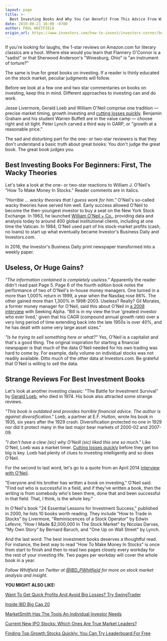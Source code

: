 ```yaml
---
layout: page
title: >-
  Best Investing Books And Why You Can Benefit From This Advice From William O'Neil
date: 2019-08-21 16:00 -0700
author: PAUL WHITFIELD
origin_url: https://www.investors.com/how-to-invest/investors-corner/best-investing-books-stock-market-benefit-advice-william-oneil
---
```





If you're looking for laughs, the 1-star reviews on Amazon.com for literary classics are a hoot. Where else would you learn that Flannery O'Connor is a "sadist" or that Sherwood Anderson's "Winesburg, Ohio" is "an instrument of torture?"




The same is true for great books on investing. If a reader is thinly educated on the stock market, peculiar judgments will follow.


Before we look at a few one and two star commentaries on books on investing, keep this in mind. Different approaches to investing can and do work.


Jesse Livermore, Gerald Loeb and William O'Neil comprise one tradition — precise market timing, growth investing and [cutting losses quickly](https://www.investors.com/how-to-invest/investors-corner/still-the-no-1-rule-for-stock-investors-always-cut-your-losses-short/). Benjamin Graham and his student Warren Buffett are in the value camp — choose right and sit tight. Peter Lynch carved a third way in GARP, or "growth at a reasonable price."


The sad and disturbing part for the one- or two-star reviewers is that they don't understand a basic truth about great books: You don't judge the great book. The great book judges you.


Best Investing Books For Beginners: First, The Wacky Theories
-------------------------------------------------------------


Let's take a look at the one- or two-star reactions to William J. O'Neil's "How To Make Money In Stocks." Reader comments are in italics.


*"Horrible … wacky theories that I guess work for him."* O'Neil's so-called wacky theories have served him well. Early success allowed O'Neil to become the then-youngest investor to buy a seat on the New York Stock Exchange. In 1963, he launched [William O'Neil + Co.](https://www.williamoneil.com/about-us/50-year-heritage/1960/), providing data and analysis today to around 400 global institutional clients, including at one time the Vatican. In 1984, O'Neil used part of his stock-market profits (cash, no loans) to start up what eventually became Investor's Business Daily and Investors.com.


In 2016, the Investor's Business Daily print newspaper transformed into a weekly paper.


Useless, Or Huge Gains?
-----------------------


*"The information contained is completely useless."* Apparently the reader didn't read past Page 5. Page 6 of the fourth edition book notes the performance of two of O'Neil's in-house money managers. One turned in a more than 1,000% return in 1999, a year when the Nasdaq rose 86%. The other gained more than 1,300% in 1998-2003. Useless? Really? Gil Morales, a former money manager for O'Neil, said this about O'Neil in [a 2008 interview](https://seekingalpha.com/article/83581-buffett-lynch-morales-q-and-a-with-gil-morales) with Seeking Alpha. "Bill is in my view the true 'greatest investor who ever lived,' given that his CAGR (compound annual growth rate) over a very long period of time extending back into the late 1950s is over 40%, and he has dealt with some very large asset sizes."


*"Is he trying to sell something here or what?"* Yes, O'Neil is a capitalist and that's a good thing. The original inspiration for starting a financial newspaper is that much of the data O'Neil needed for his own trading was hard to come by. For example, daily volume on individual stocks was not readily available. Ditto much of the other data at Investors.com. Be grateful that O'Neil is willing to sell the data.


Strange Reviews For Best Investment Books
-----------------------------------------


Let's look at another investing classic: "The Battle for Investment Survival" by [Gerald Loeb](https://www.investors.com/news/management/leaders-and-success/why-gerald-loebs-battle-for-investment-survival-rings-true-in-todays-markets/), who died in 1974. His book also attracted some strange reviews.


*"This book is outdated and provides horrible financial advice. The author is against diversification."* Loeb, a partner at E.F. Hutton, wrote his book in 1935, six years after the 1929 crash. Diversification protected no one in 1929 nor did it protect many in the last major bear markets of 2000-02 and 2007-09.


*"I don't have a clew (sic) why O'Neill (sic) liked this one so much."* Like O'Neil, Loeb was a market timer. [Cutting losses quickly](https://www.investors.com/how-to-invest/investors-corner/still-the-no-1-rule-for-stock-investors-always-cut-your-losses-short/) before they get too big is key. Loeb had plenty of clues to investing intelligently and so does O'Neil.


For the second to last word, let's go to a quote from an April 2014 [interview with O'Neil](https://www.investors.com/news/management/leaders-and-success/bill-oneil-ibd-founder-and-stock-investor-success-tips/).


"Everyone and his brother has written a book on investing," O'Neil said. "Find out who is successful in a field, and if they've written a book, then the writing is from somebody who's been there, done that and been successful in that field. That, I think, is the whole key."


In O'Neil's book "24 Essential Lessons for Investment Success," published in 2000, he lists 10 books worth reading. They include "How to Trade in Stocks" by Livermore, "Reminiscences of a Stock Operator" by Edwin Lefevre, "How I Made \$2,000,000 In The Stock Market" by Nicolas Darvas, "My Own Story" by Bernard Baruch, and "One Up on Wall Street" by Lynch.


And the last word: The best investment books deserves a thoughtful read. For instance, the best way to read "How To Make Money In Stocks" is once from start to finish and then to read two pages closely every workday for the rest of your investing life. Two pages per workday will cover the whole book in a year.


*Follow Whitfield on Twitter at [@IBD\_PWhitfield](https://twitter.com/IBD_Pwhitfield) for more on stock market analysis and insight.*


**YOU MIGHT ALSO LIKE:**


[Want To Get Quick Profits And Avoid Big Losses? Try SwingTrader](https://www.investors.com/product/swingtrader/?artProdLink=Swingtrader)


[Inside IBD Big Cap 20](https://research.investors.com/stock-lists/big-cap-20/)


[MarketSmith Has The Tools An Individual Investor Needs](https://www.investors.com/product/marketsmith/)


[Current New IPO Stocks: Which Ones Are True Market Leaders?](https://research.investors.com/stock-lists/ipo-leaders/)


[Finding Top Growth Stocks Quickly: You Can Try Leaderboard For Free](https://www.investors.com/product/leaderboard/)




